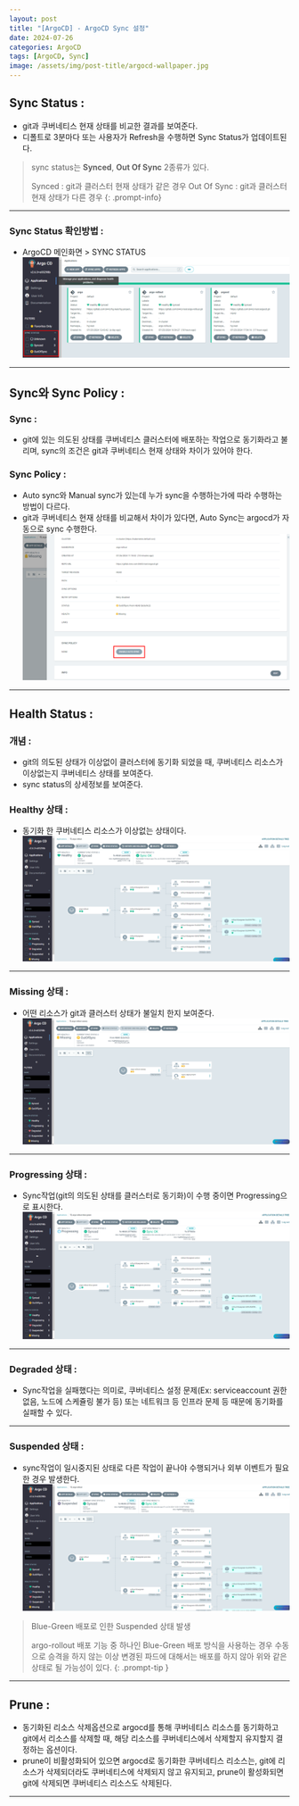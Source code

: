 ```yaml
---
layout: post
title: "[ArgoCD] - ArgoCD Sync 설정"
date: 2024-07-26
categories: ArgoCD
tags: [ArgoCD, Sync]
image: /assets/img/post-title/argocd-wallpaper.jpg
---
```


## Sync Status :
- git과 쿠버네티스 현재 상태를 비교한 결과를 보여준다.
- 디폴트로 3분마다 또는 사용자가 Refresh을 수행하면 Sync Status가 업데이트된다.

> sync status는 **Synced**, **Out Of Sync** 2종류가 있다.
>
> Synced : git과 클러스터 현재 상태가 같은 경우
> Out Of Sync : git과 클러스터 현재 상태가 다른 경우
{: .prompt-info}

* * *

### Sync Status 확인방법 :
- ArgoCD 메인화면 > SYNC STATUS
![argocd sync status 확인방법](/assets/img/post/ArgoCD/argocd%20sync%20status%20확인방법.png)

* * *

## Sync와 Sync Policy :
### Sync :
- git에 있는 의도된 상태를 쿠버네티스 클러스터에 배포하는 작업으로 동기화라고 불리며, sync의 조건은 git과 쿠버네티스 현재 상태와 차이가 있어야 한다.

### Sync Policy :
- Auto sync와 Manual sync가 있는데 누가 sync을 수행하는가에 따라 수행하는 방법이 다르다.
- git과 쿠버네티스 현재 상태를 비교해서 차이가 있다면, Auto Sync는 argocd가 자동으로 sync 수행한다.
![sync policy 적용](/assets/img/post/ArgoCD/sync%20policy%20적용.png)

* * *

## Health Status :
### 개념 :
- git의 의도된 상태가 이상없이 클러스터에 동기화 되었을 때, 쿠버네티스 리소스가 이상없는지 쿠버네티스 상태를 보여준다.
- sync status의 상세정보를 보여준다.

### Healthy 상태 :
- 동기화 한 쿠버네티스 리소스가 이상없는 상태이다.
![healthy 상태](/assets/img/post/ArgoCD/healthy%20상태.png)

* * *

### Missing 상태 :
- 어떤 리소스가 git과 클러스터 상태가 불일치 한지 보여준다.
![missing 상태](/assets/img/post/ArgoCD/missing%20상태.png)

* * *

### Progressing 상태 :
- Sync작업(git의 의도된 상태를 클러스터로 동기화)이 수행 중이면 Progressing으로 표시한다.
![progressing 상태](/assets/img/post/ArgoCD/progressing%20상태.png)

* * *

### Degraded 상태 :
- Sync작업을 실패했다는 의미로, 쿠버네티스 설정 문제(Ex: serviceaccount 권한 없음, 노드에 스케쥴링 불가 등) 또는 네트워크 등 인프라 문제 등 때문에 동기화를 실패할 수 있다.

* * *

### Suspended 상태 :
- sync작업이 일시중지된 상태로 다른 작업이 끝나야 수행되거나 외부 이벤트가 필요한 경우 발생한다.
![suspended 상태](/assets/img/post/ArgoCD/suspended%20상태.png)

> Blue-Green 배포로 인한 Suspended 상태 발생
>
> argo-rollout 배포 기능 중 하나인 Blue-Green 배포 방식을 사용하는 경우 수동으로 승격을 하지 않는 이상 변경된 파드에 대해서는 배포를 하지 않아 위와 같은 상태로 될 가능성이 있다.
{: .prompt-tip }

* * *

## Prune :
- 동기화된 리소스 삭제옵션으로 argocd를 통해 쿠버네티스 리소스를 동기화하고 git에서 리소스를 삭제할 때, 해당 리소스를 쿠버네티스에서 삭제할지 유지할지 결정하는 옵션이다.
- prune이 비활성화되어 있으면 argocd로 동기화한 쿠버네티스 리소스는, git에 리소스가 삭제되더라도 쿠버네티스에 삭제되지 않고 유지되고, prune이 활성화되면 git에 삭제되면 쿠버네티스 리소스도 삭제된다.

* * *